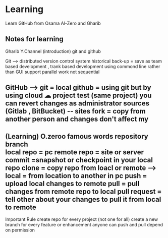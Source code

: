 # Learning
Learn GitHub from Osama Al-Zero and  Gharib

 ## Notes for learning 
 Gharib Y.Channel (introduction) git and github

Git -->
distributed version control system
historical back-up = save as 
team based development , trank based development 
using commond line rather than GUI
support parallel work not sequential 

GitHub -->
git = local
github = using git but by using cloud ☁
project test (same project)
you can revert changes as administrator 
sources (Gitlab , BitBucket) -- sites
fork = copy from another person and changes don't affect my
----------------------------------------------------------
(Learning) O.zeroo
famous words 
repository 
branch  
local repo = pc
remote repo = site or server
commit =snapshot or checkpoint in your local repo 
clone = copy repo from loacl or remote --> local = from location to another in pc
push = upload local changes to remote
pull = pull changes from remote repo to local
pull request = tell other about your changes to pull it from local to remote
-----------------------------------------------------------
Important Rule
create repo for every project (not one for all)
create a new branch for every feature or enhancement 
anyone can push and pull depend on permission 
